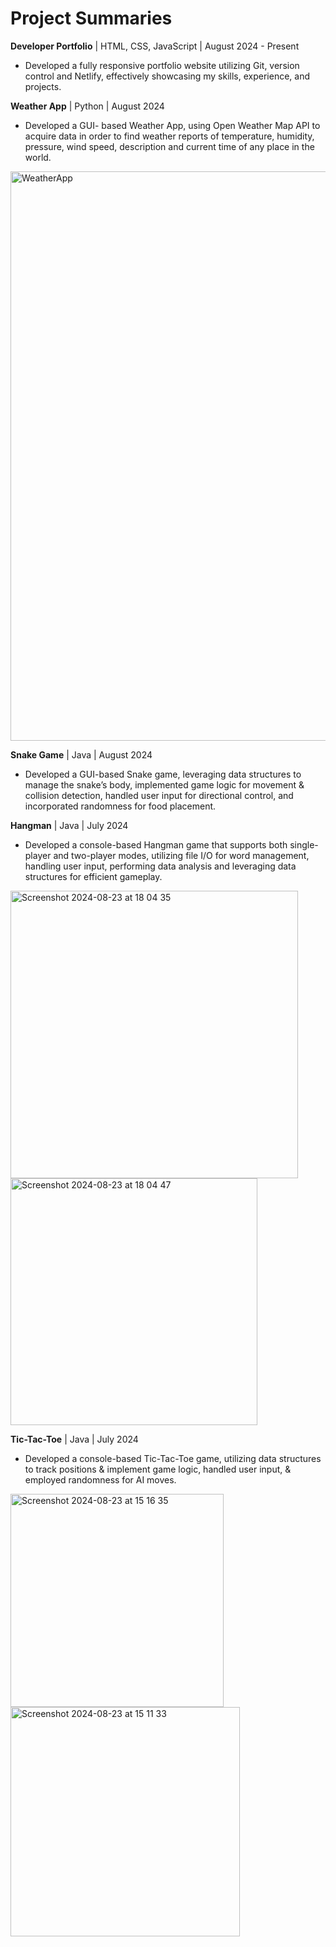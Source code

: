 # Project Summaries

**Developer Portfolio** | HTML, CSS, JavaScript | August 2024 - Present
- Developed a fully responsive portfolio website utilizing Git, version control and Netlify, effectively showcasing my skills, experience, and projects.
  
**Weather App** | Python | August 2024
- Developed a GUI- based Weather App, using Open Weather Map API to acquire data in order to find weather reports of temperature, humidity, pressure, wind speed, description and current time of any place in the world.
<img width="911" alt="WeatherApp" src="https://github.com/user-attachments/assets/83ba1a5d-e87f-4a23-990a-193b8906368c">
 
**Snake Game** | Java | August 2024
- Developed a GUI-based Snake game, leveraging data structures to manage the snake’s body, implemented game logic for movement & collision detection, handled user input for directional control, and incorporated randomness for food placement.

**Hangman** | Java | July 2024
- Developed a console-based Hangman game that supports both single-player and two-player modes, utilizing file I/O for word management, handling user input, performing data analysis and leveraging data structures for efficient gameplay.
  
<img width="460" alt="Screenshot 2024-08-23 at 18 04 35" src="https://github.com/user-attachments/assets/d2e44bd0-c36f-4e61-8a42-ea97a72e96e7"><img width="395" alt="Screenshot 2024-08-23 at 18 04 47" src="https://github.com/user-attachments/assets/6938707b-77da-4892-9e5c-3fd089d68931">

**Tic-Tac-Toe** | Java | July 2024
- Developed a console-based Tic-Tac-Toe game, utilizing data structures to track positions & implement game logic, handled user input, & employed randomness for AI moves.

 <img width="341" alt="Screenshot 2024-08-23 at 15 16 35" src="https://github.com/user-attachments/assets/064b3bba-157b-4da4-aeb1-51c498bd42f4"> <img width="367" alt="Screenshot 2024-08-23 at 15 11 33" src="https://github.com/user-attachments/assets/730d2af6-34d0-49b6-b930-b568b23f3223">





